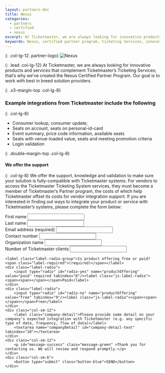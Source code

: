 ```yaml
---
layout: partners-doc
title: Nexus
categories:
  - partners
  - certified
  - nexus
excerpt: At Ticketmaster, we are always looking for innovative products and services that complement Ticketmaster’s Ticketing Services; that’s why we’ve created the Nexus Certified Partner Program.
keywords: Nexus, certified partner program, ticketing Services, innovative products, 
---
```


{: .col-lg-12 .partner-logo}
![Nexus](/assets/img/partners/logos/nexus-logo@2x.png)

{: .lead .col-lg-12}
At Ticketmaster, we are always looking for innovative products and services that complement Ticketmaster’s Ticketing Services; that’s why we’ve created the Nexus Certified Partner Program.  Our goal is to work with best in breed solution providers.  


{: .x3-margin-top .col-lg-8}
### Example integrations from Ticketmaster include the following


{: .col-lg-8}     
* Consumer lookup, consumer update;
* Seats on account, seats on personal-id-card
* Event summary, price code information, available seats
* Seats with venue-loaded value, seats and meeting promotion criteria
* Login validation


{: .double-margin-top .col-lg-8}
#### We offer the support


{: .col-lg-8}
We offer the support, knowledge and validation to make sure your solution is fully-compatible with Ticketmaster systems.  For vendors to access the Ticketmaster Ticketing System services, they must become a member of Ticketmaster’s Partner program, the costs of which help Ticketmaster offset its costs for vendor integration support.  If you are interested in finding out ways to integrate your product or service with Ticketmaster’s systems, please complete the form below: 

<div class="col-sm-12 col-lg-8 nexus-form-wrapper">
<form accept-charset="UTF-8" action="#" method="POST" class="js_nexus_form">    
    <div class="col-sm-6">
        <label for="name-nexus">First name</label>
        <input type="text" id="first-name" name="firstName" maxlength="255" placeholder="" tabindex="1">
    </div>
    <div class="col-sm-6">
        <label for="last-name-nexus">Last name</label>
        <input type="text" id="last-name-nexus" name="lastName" maxlength="255" placeholder="" tabindex="2">
    </div>
    <div class="col-sm-6">
        <label for="email">Email address <span class="label-required">(required)</span></label>
        <input type="email" id="email-nexus" name="email" required pattern="[A-Za-z0-9._%+-]+@[A-Za-z0-9.-]+\.[A-Za-z]{2,3}$" title="Use the following format '-@-.--' " tabindex="3">
    </div>
    <div class="col-sm-6">
        <label for="phone">Contact number</label>
        <input type="tel" id="phone-nexus" name="phone" tabindex="4">
    </div>
    <div class="col-sm-6">
        <label for="organization">Organization name</label>
        <input type="text" id="organization-nexus" name="organization" placeholder="" tabindex="5">
    </div>
    <div class="col-sm-6">
    <label >Number of Ticketmaster clients</label>
    <input class="js_numeric_input" type="number" min="0" name="ticketsNumber" pattern="[0-9]*" inputmode="numeric" title="This field may only contain alpha-numeric characters" tabindex="6">
    </div>

    <label class="label-radio-group">Is product offering free or paid? <span class="label-required">(required)</span></label>
    <div class="label-radio">
        <input type="radio" id="radio-yes" name="productOffering"  value="paid" required tabindex="8"/><label class="js-label-radio"><span><span></span></span>Paid</label>
    </div>
    <div class="label-radio">
        <input type="radio" id="radio-no" name="productOffering" value="free" tabindex="9"/><label class="js-label-radio"><span><span></span></span>Free</label>
    </div>    
    <div class="col-sm-12">
        <label class="company-detail">Please provide some detail on your company’s expected integration with Ticketmaster (e.g. any specific type of data, frequency, flow of data)</label>
        <textarea name="companyDetail" id="company-detail-text" tabindex="10"></textarea>
    </div>
    <div class="col-sm-12">
        <p id="message-success" class="message-green" >Thank you for contacting us. We will review and respond promptly.</p>
    </div>
    <div class="col-sm-6">
        <button type="submit" class="button-blue">SEND</button>
    </div>
</form>
</div>
<script type="text/javascript">   
    var $nexusForm = $('.js_nexus_form');
    $nexusForm.submit(function(e){
        e.preventDefault();
        $.ajax({
          dataType: 'jsonp',
          url: "https://getsimpleform.com/messages/ajax?form_api_token=41f4cf3970c05bb985abec394b1e3c0b",
          data: $nexusForm.serialize() 
        }).done(function() {
          //callback which can be used to show a thank you message
          //and reset the form
          showMsgSuccess('#message-success', 4000);
        });
        return false; //to stop the form from submitting
    }); 
    function showMsgSuccess(id, delay){
        $(id).slideDown(400).delay( delay ).slideUp(200);
    }
</script>

